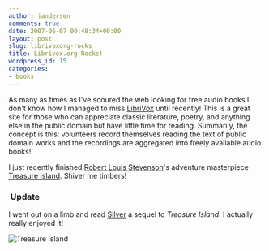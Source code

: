 ```yaml
---
author: jandersen
comments: true
date: 2007-06-07 00:48:34+00:00
layout: post
slug: librivoxorg-rocks
title: Librivox.org Rocks!
wordpress_id: 15
categories:
- books
---
```


As many as times as I've scoured the web looking for free audio books I don't know how I managed to miss [LibriVox](http://librivox.org/) until recently!  This is a great site for those who can appreciate classic literature, poetry, and anything else in the public domain but have little time for reading.  Summarily, the concept is this:  volunteers record themselves reading the text of public domain works and the recordings are aggregated into freely available audio books!

I just recently finished [Robert Louis Stevenson](http://en.wikipedia.org/wiki/Robert_Louis_Stevenson)'s adventure masterpiece [Treasure Island](http://librivox.org/treasure-island-dramatic-reading-by-robert-louis-stevenson/).  Shiver me timbers!

<div class="update">
    <h3 class="icon-edit">&nbsp;Update</h3>
    <p>I went out on a limb and read <a href="http://www.amazon.com/Silver-Return-Treasure-Andrew-Motion/dp/0307884872" target="_blank">Silver</a> a sequel to <i>Treasure Island</i>.  I actually really enjoyed it!</p>
</div>

![Treasure Island](http://upload.wikimedia.org/wikipedia/commons/3/33/Treasure-island06.png)